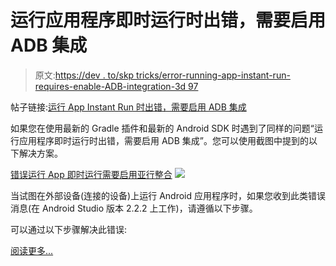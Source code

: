 # 运行应用程序即时运行时出错，需要启用 ADB 集成

> 原文:[https://dev . to/skp tricks/error-running-app-instant-run-requires-enable-ADB-integration-3d 97](https://dev.to/skptricks/error-running-app-instant-run-requires-enable-adb-integration-3d97)

帖子链接:[运行 App Instant Run 时出错，需要启用 ADB 集成](https://www.skptricks.com/2019/03/error-running-app-instant-run-requires-enable-adb-integration.html)

如果您在使用最新的 Gradle 插件和最新的 Android SDK 时遇到了同样的问题“运行应用程序即时运行时出错，需要启用 ADB 集成”。您可以使用截图中提到的以下解决方案。

[错误运行 App 即时运行需要启用亚行整合](https://www.skptricks.com/2019/03/error-running-app-instant-run-requires-enable-adb-integration.html)
[![](../Images/dc2e539d06c1cd1fa819a420c0c8ebd1.png)](https://res.cloudinary.com/practicaldev/image/fetch/s--BA89HVsA--/c_limit%2Cf_auto%2Cfl_progressive%2Cq_auto%2Cw_880/https://4.bp.blogspot.com/-xWfJIldTLBw/XJxdEwRwz2I/AAAAAAAACnI/j9zr6VGXykIz2cXMOGVt_Y_9Myk4Ffl6ACLcBGAs/s640/11.png)

当试图在外部设备(连接的设备)上运行 Android 应用程序时，如果您收到此类错误消息(在 Android Studio 版本 2.2.2 上工作)，请遵循以下步骤。

可以通过以下步骤解决此错误:

[阅读更多...](https://www.skptricks.com/2019/03/error-running-app-instant-run-requires-enable-adb-integration.html)